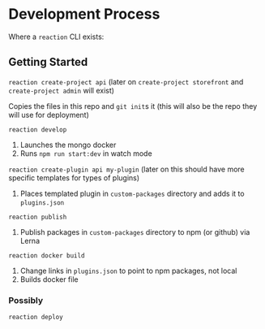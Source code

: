 # Development Process

Where a `reaction` CLI exists:

## Getting Started

`reaction create-project api` (later on `create-project storefront` and `create-project admin` will exist)

Copies the files in this repo and `git init`s it (this will also be the repo they will use for deployment)

`reaction develop`

1. Launches the mongo docker
2. Runs `npm run start:dev` in watch mode

`reaction create-plugin api my-plugin` (later on this should have more specific templates for types of plugins)

1. Places templated plugin in `custom-packages` directory and adds it to `plugins.json`

`reaction publish`

1. Publish packages in `custom-packages` directory to npm (or github) via Lerna

`reaction docker build`

1. Change links in `plugins.json` to point to npm packages, not local
2. Builds docker file


### Possibly

`reaction deploy`

